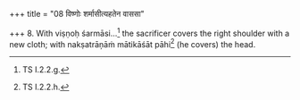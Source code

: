 +++
title = "08 विष्णोः शर्मासीत्यहतेन वाससा"

+++
8. With viṣṇoḥ śarmāsi...[^1] the sacrificer covers the right shoulder with a new cloth; with nakṣatrāņāṁ mātikāśāt pāhi[^2] (he covers) the head.   

[^1]: TS I.2.2.g.  

[^2]: TS I.2.2.h.  
